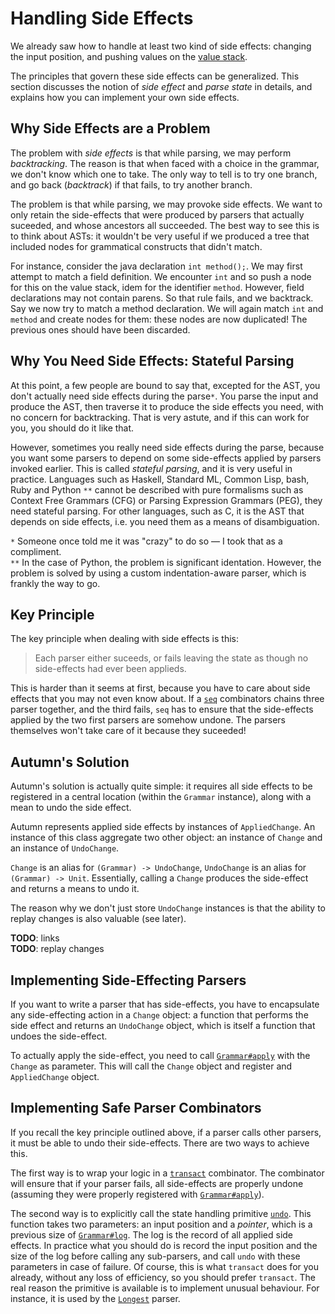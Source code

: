 # Handling Side Effects

We already saw how to handle at least two kind of side effects: changing the input position, and
pushing values on the [value stack].

The principles that govern these side effects can be generalized. This section discusses
the notion of *side effect* and *parse state* in details, and explains how you can implement
your own side effects.

[value stack]: ast.md

## Why Side Effects are a Problem

The problem with *side effects* is that while parsing, we may perform *backtracking*. The reason
is that when faced with a choice in the grammar, we don't know which one to take. The only way to
tell is to try one branch, and go back (*backtrack*) if that fails, to try another branch.

The problem is that while parsing, we may provoke side effects. We want to only retain the
side-effects that were produced by parsers that actually suceeded, and whose ancestors all
succeeded. The best way to see this is to think about ASTs: it wouldn't be very useful if we
produced a tree that included nodes for grammatical constructs that didn't match.

For instance, consider the java declaration `int method();`. We may first attempt to match a field
definition. We encounter `int` and so push a node for this on the value stack, idem for the
identifier `method`. However, field declarations may not contain parens. So that rule fails, and
we backtrack. Say we now try to match a method declaration. We will again match `int` and `method`
and create nodes for them: these nodes are now duplicated! The previous ones should have been
discarded.

## Why You Need Side Effects: Stateful Parsing

At this point, a few people are bound to say that, excepted for the AST, you don't actually need
side effects during the parse`*`. You parse the input and produce the AST, then traverse it to
produce the side effects you need, with no concern for backtracking. That is very astute, and if
this can work for you, you should do it like that.

However, sometimes you really need side effects during the parse, because you want some parsers to
depend on some side-effects applied by parsers invoked earlier. This is called *stateful parsing*,
and it is very useful in practice. Languages such as Haskell, Standard ML, Common Lisp, bash, Ruby
and Python `**` cannot be described with pure formalisms such as Context Free Grammars (CFG) or
Parsing Expression Grammars (PEG), they need stateful parsing. For other languages, such as C, it is
the AST that depends on side effects, i.e. you need them as a means of disambiguation.

`*` Someone once told me it was "crazy" to do so — I took that as a compliment.  
`**` In the case of Python, the problem is significant identation. However, the problem is
solved by using a custom indentation-aware parser, which is frankly the way to go.

## Key Principle

The key principle when dealing with side effects is this:

> Each parser either suceeds, or fails leaving the state as though no side-effects had ever been
> applieds.

This is harder than it seems at first, because you have to care about side effects that you may not
even know about. If a [`seq`] combinators chains three parser together, and the third fails, `seq`
has to ensure that the side-effects applied by the two first parsers are somehow undone. The parsers
themselves won't take care of it because they suceeded!

[`seq`]: ../API/parsers/sequential.md#seq

## Autumn's Solution

Autumn's solution is actually quite simple: it requires all side effects to be registered in a
central location (within the `Grammar` instance), along with a mean to undo the side effect.

Autumn represents applied side effects by instances of `AppliedChange`. An instance of this class
aggregate two other object: an instance of `Change` and an instance of `UndoChange`.

`Change` is an alias for `(Grammar) -> UndoChange`, `UndoChange` is an alias for `(Grammar) ->
Unit`. Essentially, calling a `Change` produces the side-effect and returns a means to undo it.

The reason why we don't just store `UndoChange` instances is that the ability to replay changes
is also valuable (see later).

**TODO**: links  
**TODO**: replay changes

## Implementing Side-Effecting Parsers

If you want to write a parser that has side-effects, you have to encapsulate any side-effecting
action in a `Change` object: a function that performs the side effect and returns an `UndoChange`
object, which is itself a function that undoes the side-effect.

To actually apply the side-effect, you need to call [`Grammar#apply`] with the `Change` as
parameter. This will call the `Change` object and register and `AppliedChange` object.
 
[`Grammar#apply`]: ../API/grammar.md#apply
 
## Implementing Safe Parser Combinators

If you recall the key principle outlined above, if a parser calls other parsers, it must be able
to undo their side-effects. There are two ways to achieve this.

The first way is to  wrap your logic in a [`transact`] combinator. The combinator will ensure that
if your parser fails, all side-effects are properly undone (assuming they were properly registered
with [`Grammar#apply`]).

The second way is to explicitly call the state handling primitive [`undo`]. This function takes two
parameters: an input position and a *pointer*, which is a previous size of [`Grammar#log`]. The log
is the record of all applied side effects. In practice what you should do is record the input
position and the size of the log before calling any sub-parsers, and call `undo` with these
parameters in case of failure. Of course, this is what `transact` does for you already, without any
loss of efficiency, so you should prefer `transact`. The real reason the primitive is available
is to implement unusual behaviour. For instance, it is used by the [`Longest`] parser.

[`transact`]: ../API/parsers/misc.md#transact
[`undo`]: ../API/grammar.md#undo
[`Grammar#log`]: ../API/grammar.md#log
[`Longest`]: ../API/parsers/choice.md#Longest
